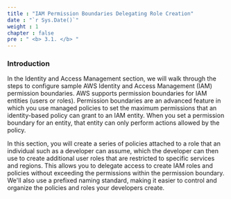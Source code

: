 ```yaml
---
title : "IAM Permission Boundaries Delegating Role Creation"
date : "`r Sys.Date()`"
weight : 1
chapter : false
pre : " <b> 3.1. </b> "
---
```

### Introduction
In the Identity and Access Management section, we will walk through the steps to configure sample AWS Identity and Access Management (IAM) permission boundaries. AWS supports permission boundaries for IAM entities (users or roles). Permission boundaries are an advanced feature in which you use managed policies to set the maximum permissions that an identity-based policy can grant to an IAM entity. When you set a permission boundary for an entity, that entity can only perform actions allowed by the policy.

In this section, you will create a series of policies attached to a role that an individual such as a developer can assume, which the developer can then use to create additional user roles that are restricted to specific services and regions. This allows you to delegate access to create IAM roles and policies without exceeding the permissions within the permission boundary. We'll also use a prefixed naming standard, making it easier to control and organize the policies and roles your developers create.